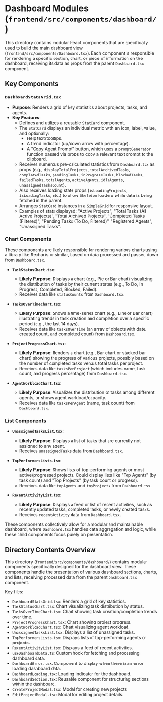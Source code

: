 # Dashboard Modules (`frontend/src/components/dashboard/`)

This directory contains modular React components that are specifically used to build the main dashboard view (`frontend/src/components/Dashboard.tsx`). Each component is responsible for rendering a specific section, chart, or piece of information on the dashboard, receiving its data as props from the parent `Dashboard.tsx` component.

## Key Components

### `DashboardStatsGrid.tsx`

- **Purpose**: Renders a grid of key statistics about projects, tasks, and agents.
- **Key Features**:
  - Defines and utilizes a reusable `StatCard` component.
  - The `StatCard` displays an individual metric with an icon, label, value, and optionally:
    - Help text/tooltips.
    - A trend indicator (up/down arrow with percentage).
    - A "Copy Agent Prompt" button, which uses a `promptGenerator` function passed via props to copy a relevant text prompt to the clipboard.
  - Receives numerous pre-calculated statistics from `Dashboard.tsx` as props (e.g., `displayTotalProjects`, `totalArchivedTasks`, `completedTasks`, `pendingTasks`, `inProgressTasks`, `blockedTasks`, `failedTasks`, `totalAgents`, `activeAgents`, `idleAgents`, `unassignedTasksCount`).
  - Also receives loading state props (`isLoadingProjects`, `isLoadingTasks`, etc.) to show `Skeleton` loaders while data is being fetched in the parent.
  - Arranges `StatCard` instances in a `SimpleGrid` for responsive layout.
  - Examples of stats displayed: "Active Projects", "Total Tasks (All Active Projects)", "Total Archived Projects", "Completed Tasks (Filtered)", "Pending Tasks (To Do, Filtered)", "Registered Agents", "Unassigned Tasks".

### Chart Components

These components are likely responsible for rendering various charts using a library like Recharts or similar, based on data processed and passed down from `Dashboard.tsx`.

- **`TaskStatusChart.tsx`**:

  - **Likely Purpose**: Displays a chart (e.g., Pie or Bar chart) visualizing the distribution of tasks by their current status (e.g., To Do, In Progress, Completed, Blocked, Failed).
  - Receives data like `statusCounts` from `Dashboard.tsx`.

- **`TasksOverTimeChart.tsx`**:

  - **Likely Purpose**: Shows a time-series chart (e.g., Line or Bar chart) illustrating trends in task creation and completion over a specific period (e.g., the last 14 days).
  - Receives data like `tasksOverTime` (an array of objects with date, created count, and completed count) from `Dashboard.tsx`.

- **`ProjectProgressChart.tsx`**:

  - **Likely Purpose**: Renders a chart (e.g., Bar chart or stacked bar chart) showing the progress of various projects, possibly based on the number of completed tasks versus total tasks per project.
  - Receives data like `tasksPerProject` (which includes name, task count, and progress percentage) from `Dashboard.tsx`.

- **`AgentWorkloadChart.tsx`**:
  - **Likely Purpose**: Visualizes the distribution of tasks among different agents, or shows agent workload/capacity.
  - Receives data like `tasksPerAgent` (name, task count) from `Dashboard.tsx`.

### List Components

- **`UnassignedTasksList.tsx`**:

  - **Likely Purpose**: Displays a list of tasks that are currently not assigned to any agent.
  - Receives `unassignedTasks` data from `Dashboard.tsx`.

- **`TopPerformersLists.tsx`**:

  - **Likely Purpose**: Shows lists of top-performing agents or most active/progressed projects. Could display lists like "Top Agents" (by task count) and "Top Projects" (by task count or progress).
  - Receives data like `topAgents` and `topProjects` from `Dashboard.tsx`.

- **`RecentActivityList.tsx`**:
  - **Likely Purpose**: Displays a feed or list of recent activities, such as recently updated tasks, completed tasks, or newly created tasks.
  - Receives `recentActivity` data from `Dashboard.tsx`.

These components collectively allow for a modular and maintainable dashboard, where `Dashboard.tsx` handles data aggregation and logic, while these child components focus purely on presentation.

## Directory Contents Overview

This directory (`frontend/src/components/dashboard/`) contains modular components specifically designed for the dashboard view. These components handle the presentation of various dashboard sections, charts, and lists, receiving processed data from the parent `Dashboard.tsx` component.

Key files:

*   `DashboardStatsGrid.tsx`: Renders a grid of key statistics.
*   `TaskStatusChart.tsx`: Chart visualizing task distribution by status.
*   `TasksOverTimeChart.tsx`: Chart showing task creation/completion trends over time.
*   `ProjectProgressChart.tsx`: Chart showing project progress.
*   `AgentWorkloadChart.tsx`: Chart visualizing agent workload.
*   `UnassignedTasksList.tsx`: Displays a list of unassigned tasks.
*   `TopPerformersLists.tsx`: Displays lists of top-performing agents or projects.
*   `RecentActivityList.tsx`: Displays a feed of recent activities.
*   `useDashboardData.ts`: Custom hook for fetching and processing dashboard data.
*   `DashboardError.tsx`: Component to display when there is an error loading dashboard data.
*   `DashboardLoading.tsx`: Loading indicator for the dashboard.
*   `DashboardSection.tsx`: Reusable component for structuring sections within the dashboard.
*   `CreateProjectModal.tsx`: Modal for creating new projects.
*   `EditProjectModal.tsx`: Modal for editing project details.
